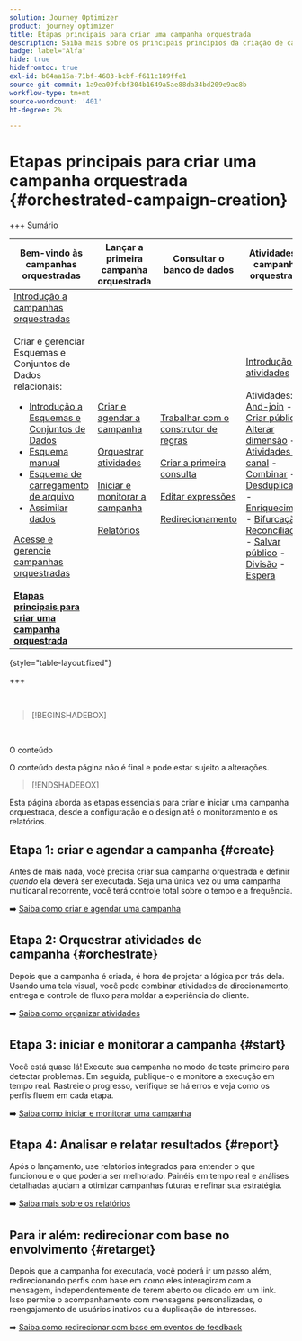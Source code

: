 ```yaml
---
solution: Journey Optimizer
product: journey optimizer
title: Etapas principais para criar uma campanha orquestrada
description: Saiba mais sobre os principais princípios da criação de campanhas orquestradas com o Adobe Journey Optimizer
badge: label="Alfa"
hide: true
hidefromtoc: true
exl-id: b04aa15a-71bf-4683-bcbf-f611c189ffe1
source-git-commit: 1a9ea09fcbf304b1649a5ae88da34bd209e9ac8b
workflow-type: tm+mt
source-wordcount: '401'
ht-degree: 2%

---
```



# Etapas principais para criar uma campanha orquestrada {#orchestrated-campaign-creation}

+++ Sumário

| Bem-vindo às campanhas orquestradas | Lançar a primeira campanha orquestrada | Consultar o banco de dados | Atividades de campanhas orquestradas |
|---|---|---|---|
| [Introdução a campanhas orquestradas](gs-orchestrated-campaigns.md)<br/><br/>Criar e gerenciar Esquemas e Conjuntos de Dados relacionais:</br> <ul><li>[Introdução a Esquemas e Conjuntos de Dados](gs-schemas.md)</li><li>[Esquema manual](manual-schema.md)</li><li>[Esquema de carregamento de arquivo](file-upload-schema.md)</li><li>[Assimilar dados](ingest-data.md)</li></ul>[Acesse e gerencie campanhas orquestradas](access-manage-orchestrated-campaigns.md)<br/><br/><b>[Etapas principais para criar uma campanha orquestrada](gs-campaign-creation.md)</b> | [Criar e agendar a campanha](create-orchestrated-campaign.md)<br/><br/>[Orquestrar atividades](orchestrate-activities.md)<br/><br/>[Iniciar e monitorar a campanha](start-monitor-campaigns.md)<br/><br/>[Relatórios](reporting-campaigns.md) | [Trabalhar com o construtor de regras](orchestrated-rule-builder.md)<br/><br/>[Criar a primeira consulta](build-query.md)<br/><br/>[Editar expressões](edit-expressions.md)<br/><br/>[Redirecionamento](retarget.md) | [Introdução às atividades](activities/about-activities.md)<br/><br/>Atividades:<br/>[And-join](activities/and-join.md) - [Criar público](activities/build-audience.md) - [Alterar dimensão](activities/change-dimension.md) - [Atividades de canal](activities/channels.md) - [Combinar](activities/combine.md) - [Desduplicação](activities/deduplication.md) - [Enriquecimento](activities/enrichment.md) - [Bifurcação](activities/fork.md) - [Reconciliação](activities/reconciliation.md) - [Salvar público](activities/save-audience.md) - [Divisão](activities/split.md) - [Espera](activities/wait.md) |

{style="table-layout:fixed"}

+++

<br/>

>[!BEGINSHADEBOX]

</br>

O conteúdo

O conteúdo desta página não é final e pode estar sujeito a alterações.

>[!ENDSHADEBOX]

Esta página aborda as etapas essenciais para criar e iniciar uma campanha orquestrada, desde a configuração e o design até o monitoramento e os relatórios.

<!--
<table style="table-layout:fixed"><tr style="border: 0; text-align: center;" >
<td><a href="#create"><img alt="Create & schedule your campaign" src="../../channels/assets/do-not-localize/email.png"></a><br/><a href="#create"><strong>Create & schedule your campaign</strong></a></td>
<td><a href="#orchestrate"><img alt="Orchestrate campaign activities" src="../../channels/assets/do-not-localize/sms.png"></a><br/><a href="#orchestrate"><strong>Orchestrate campaign activities</strong></a></td>
<td><a href="#start"><img alt="Start & monitor your campaign" src="../../channels/assets/do-not-localize/push.png"></a><a href="#start"><strong>Start & monitor your campaign</strong></a></td>
<td><a href="#report"><img alt="Analyze & report on results" src="../../channels/assets/do-not-localize/push.png"></a><a href="#report"><strong>Analyze & report on results</strong></a></td>
</tr></table>-->



## Etapa 1: criar e agendar a campanha {#create}

Antes de mais nada, você precisa criar sua campanha orquestrada e definir *quando* ela deverá ser executada. Seja uma única vez ou uma campanha multicanal recorrente, você terá controle total sobre o tempo e a frequência.

➡️ [Saiba como criar e agendar uma campanha](../orchestrated/create-orchestrated-campaign.md)

## Etapa 2: Orquestrar atividades de campanha {#orchestrate}

Depois que a campanha é criada, é hora de projetar a lógica por trás dela. Usando uma tela visual, você pode combinar atividades de direcionamento, entrega e controle de fluxo para moldar a experiência do cliente.

➡️ [Saiba como organizar atividades](../orchestrated/orchestrate-activities.md)

## Etapa 3: iniciar e monitorar a campanha {#start}

Você está quase lá! Execute sua campanha no modo de teste primeiro para detectar problemas. Em seguida, publique-o e monitore a execução em tempo real. Rastreie o progresso, verifique se há erros e veja como os perfis fluem em cada etapa.

➡️ [Saiba como iniciar e monitorar uma campanha](../orchestrated/start-monitor-campaigns.md)

## Etapa 4: Analisar e relatar resultados {#report}

Após o lançamento, use relatórios integrados para entender o que funcionou e o que poderia ser melhorado. Painéis em tempo real e análises detalhadas ajudam a otimizar campanhas futuras e refinar sua estratégia.

➡️ [Saiba mais sobre os relatórios](../orchestrated/reporting-campaigns.md)

## Para ir além: redirecionar com base no envolvimento {#retarget}

Depois que a campanha for executada, você poderá ir um passo além, redirecionando perfis com base em como eles interagiram com a mensagem, independentemente de terem aberto ou clicado em um link. Isso permite o acompanhamento com mensagens personalizadas, o reengajamento de usuários inativos ou a duplicação de interesses.

➡️ [Saiba como redirecionar com base em eventos de feedback](../orchestrated/retarget.md)
